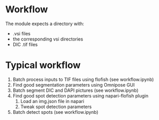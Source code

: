 # Workflow
The module expects a directory with:
- .vsi files
- the corresponding vsi directories
- DIC .tif files
# Typical workflow
1. Batch process inputs to TIF files using flofish (see workflow.ipynb)
2. Find good segmentation parameters using Omnipose GUI
3. Batch segment DIC and DAPI pictures (see workflow.ipynb)
4. Find good spot detection parameters using napari-flofish plugin
   1. Load an img.json file in napari
   2. Tweak spot detection parameters
5. Batch detect spots (see workflow.ipynb)